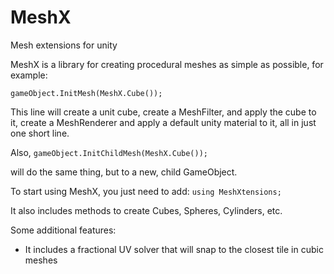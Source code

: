 # MeshX
Mesh extensions for unity

MeshX is a library for creating procedural meshes as simple as possible, for example:

```gameObject.InitMesh(MeshX.Cube());```

This line will create a unit cube, create a MeshFilter, and apply the cube to it, create a MeshRenderer and apply a default unity material to it, all in just one short line.

Also,
```gameObject.InitChildMesh(MeshX.Cube());```

will do the same thing, but to a new, child GameObject.

To start using MeshX, you just need to add:
```using MeshXtensions;```

It also includes methods to create Cubes, Spheres, Cylinders, etc.

Some additional features:
- It includes a fractional UV solver that will snap to the closest tile in cubic meshes